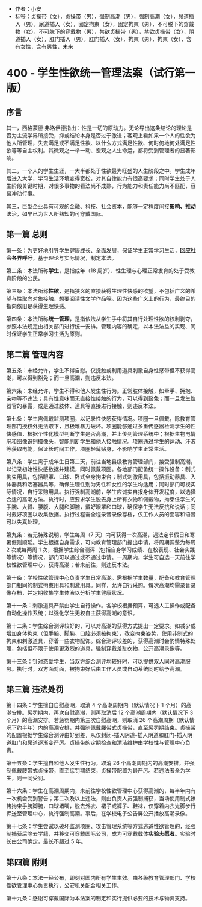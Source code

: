 - 作者：小安
- 标签：贞操带（女），贞操带（男），强制高潮（男），强制高潮（女），尿道插入（男），尿道插入（女），固定拘束（女），固定拘束（男），不可脱下的穿戴物（女），不可脱下的穿戴物（男），禁欲贞操带（男），禁欲贞操带（女），阴道插入（女），肛门插入（男），肛门插入（女），拘束（男），拘束（女），含有女性，含有男性，未来

# 400 - 学生性欲统一管理法案（试行第一版）
## 序言
其一，西格蒙德·弗洛伊德指出：性是一切的原动力。无论导出这条结论的理论是否为主流学界所接受，抑或结论本身是否过于激进；客观上看如果一个人的性欲为他人所管理，失去满足或不满足性欲、以什么方式满足性欲、何时何地何处满足性欲等等自主权利。其微观之一举一动、宏观之人生命运，都将受到管理者的显著影响。

其二，一个人的学生生涯，一大半都处于性欲最为旺盛的人生阶段之中。学生成年后进入大学，学习生活环境变得宽松，对其自律能力有很高要求；同时学生处于人生阶段关键时期，对很多事物的看法尚不成熟，行为能力和责任能力尚不匹配，容易冲动行事。

其三，巨型企业具有可观的金融、科技、社会资本，能够一定程度间接**影响、推动**法治，如早已为世人所熟知的可穿戴国际。

## 第一篇 总则
第一条：为更好地引导学生健康成长、全面发展，保证学生正常学习生活，**回应社会各界呼吁**，基于理论与实际情况，制定本法。

第二条：本法所称**学生**，是指成年（18 周岁）、性生理与心理正常发育的处于受教育阶段的公民。

第三条：本法所称**性欲**，是指狭义的直接获得生理性快感的欲望，不包括广义的希望与性取向对象接触、想要阅读性文学作品等。因为这些广义上的行为，最终目的指向依旧是获得生理快感。

第四条：本法所称**统一管理**，是指依法从学生手中将其自行处理性欲的权利剥夺，参照本法规定由相关部门进行统一安排。管理内容的确定，以本法法益的实现、同时保证学生正常学习生活为原则。

## 第二篇 管理内容
第五条：未经允许，学生不得自慰。仅抚触或利用道具刺激自身性感带但不获得高潮，可以得到豁免；而一旦高潮，则违反本法。

第六条：未经允许，学生不得和他人发生性行为。正常肢体接触，如牵手、拥抱、亲吻等不违法；具有性意味而无直接性接触的行为，可以得到豁免；而一旦发生性器官的暴露，或是通过肢体、道具等直接进行接触，则违反本法。

第七条：学生需佩戴监测项圈，以记录性快感获得情况。项圈一旦佩戴，除教育管理部门授权外无法取下，且极难暴力破坏。项圈能够通过多重传感器检测学生的性快感值，根据个性化模型判断学生是否高潮，并上传到管理系统中；根据生物电情况和图像识别摄像头，智能判断学生和他人接触情况。项圈通过学生的运动、汗液等获取电能，保证长时间工作。项圈轻薄贴身，不影响学生正常生活。

第八条：学生需于成年生日第二天，前往当地县级教育管理部门，接受强制高潮，以记录初始性快感数据并建模，同时佩戴项圈。各地部门配备统一操作设备：制式拘束用具，包括眼罩、口球、卧式全身拘束台；制式刺激用具，包括振动器具、入体器具和活塞器具等，确保生理性别为男性和女性的学生均适用；同时部门可视实际情况，自行采购用具。执行强制高潮前，学生应诚实自报身体开发程度，以选择合适的高潮方法。执行时，应要求学生脱去身上所有衣物和佩戴物，拘束住学生的手腕、大臂、腰腹、大腿和脚腕，戴好眼罩和口球，确保学生无法反抗和说话；同时戴好项圈以收集数据。执行过程需全程录音录像存档，仅工作人员的面容和语音可以失真处理。

第九条：若无特殊说明，学生每周（7 天）内可获得一次高潮，遇法定节假日和寒暑假则顺延。学生根据自身需求，可向教育管理部门提出申请，将周期调整为每周 2 次或每两周 1 次，根据学生综合测评（包括自身学习成绩、在校表现、社会实践等情况）等情况，部门可以通过或不通过申请。一周期内，学生可自选一天前往学校性欲管理中心，获得高潮；若未前往，则违反本法。

第十条：学校性欲管理中心负责学生日常高潮。需根据学生数量，配备和教育管理部门相同的制式拘束用具和刺激用具。同样，允许自行采购。每次高潮均需录音录像存档，并定期收集学生体液以分析学生健康状况。

第十一条：刺激道具严禁由学生自行操作。各学校根据预算，可选人工操作或配备自动化操作系统；以强化学生无权自主获得高潮的意识。

第十二条：学生综合测评较好的，可以对高潮的获得方式提出一定要求。如减少或增加身体拘束（但手腕、脚腕、口腔必须被拘束），改变拘束姿势，使用非制式的拘束和刺激道具，穿着一些衣物配饰。综合测评较差的，获得高潮时会酌情特殊处理，包括但不限于使用更激烈的道具，强制穿戴羞耻衣物，公开高潮录像等。

第十三条：针对恋爱学生，当双方综合测评均较好时，可以提供双人同时高潮服务。执行时，双方面对面，被拘束好后由工作人员或自动系统同时给予高潮。

## 第三篇 违法处罚
第十四条：学生擅自自慰高潮，取消 4 个高潮周期内（默认情况下 1 个月）的高潮安排。惩罚期内，再次自慰高潮，则再取消后 12 个高潮周期内（默认情况下 3 个月）的高潮安排。若惩罚期内第三次自慰高潮，则取消 26 个高潮周期（默认情况下约半年）内的高潮安排，并强制佩戴腰带式贞操带，直至惩罚期结束。贞操带的配置根据学生综合测评由好到差，从仅封闭-插入阴道-插入阴道和肛门-插入阴道肛门和尿道逐渐变严厉。贞操带的定期检查和清洁维护由学校性与管理中心负责。

第十五条：学生擅自和他人发生性行为，取消 26 个高潮周期内的高潮安排，并强制佩戴腰带式贞操带，直至惩罚期结束，贞操带配置为最严厉。若违法者全为学生，则一同受罚。

第十六条：学生在高潮周期内，未前往学校性欲管理中心获得高潮的，每半年内有一次机会受到警告；第二次及以上违法，则由负责人员强制捕获，当场使用制式镣铐拘束手腕脚腕，口球堵嘴，脱去外衣、裙子或裤子、鞋袜，仅穿着内衣光脚步行押送至管理中心，执行强制高潮。事后，在学校电子公告屏公开播放高潮录像。

第十七条：学生尝试以破坏监测项圈、攻击管理系统等方式逃避性欲管理的，经强制捕获后除去学籍，并移交可穿戴国际公司，成为可穿戴载体**实验志愿者**。实验时长由公司确定，最长不超过 5 年。

## 第四篇 附则
第十八条：本法一经公布，即刻对国内所有学生生效。由各级教育管理部门、学校性欲管理中心负责执行，公安机关配合相关工作。

第十九条：感谢可穿戴国际为本法案的制定和实行提供必要的技术与物资支持。
